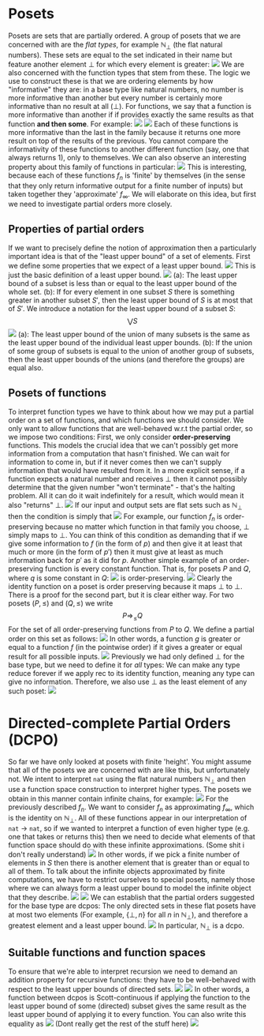 # Posets
Posets are sets that are partially ordered. A group of posets that we are concerned with are the *flat types*, for example $\mathbb{N}_\bot$ (the flat natural numbers). These sets are equal to the set indicated in their name but feature another element $\bot$ for which every element is greater:
![](Pasted%20image%2020231204134215.png)
We are also concerned with the function types that stem from these. The logic we use to construct these is that we are ordering elements by how "informative" they are: in a base type like natural numbers, no number is more informative than another but every number is certainly more informative than no result at all ($\bot$). For functions, we say that a function is more informative than another if if provides exactly the same results as that function **and then some**. For example:
![](Pasted%20image%2020231204134448.png)
![](Pasted%20image%2020231204134508.png)
Each of these functions is more informative than the last in the family because it returns one more result on top of the results of the previous. You cannot compare the informativity of these functions to another different function (say, one that always returns 1), only to themselves.
We can also observe an interesting property about this family of functions in particular:
![](Pasted%20image%2020231204135252.png)
This is interesting, because each of these functions $f_n$ is 'finite' by themselves (in the sense that they only return informative output for a finite number of inputs) but taken together they 'approximate' $f_\infty$. We will elaborate on this idea, but first we need to investigate partial orders more closely.
## Properties of partial orders
If we want to precisely define the notion of approximation then a particularly important idea is that of the "least upper bound" of a set of elements. First we define some properties that we expect of a least upper bound.
![](Pasted%20image%2020231204140156.png)
This is just the basic definition of a least upper bound.
![](Pasted%20image%2020231204140442.png)
(a): The least upper bound of a subset is less than or equal to the least upper bound of the whole set.
(b): If for every element in one subset $S$ there is something greater in another subset $S'$, then the least upper bound of $S$ is at most that of $S'$.
We introduce a notation for the least upper bound of a subset $S$:
$$\bigvee S$$
![](Pasted%20image%2020231204141141.png)
(a): The least upper bound of the union of many subsets is the same as the least upper bound of the individual least upper bounds.
(b): If the union of some group of subsets is equal to the union of another group of subsets, then the least upper bounds of the unions (and therefore the groups) are equal also.
## Posets of functions
To interpret function types we have to think about how we may put a partial order on a set of functions, and which functions we should consider. We only want to allow functions that are well-behaved w.r.t the partial order, so we impose two conditions:
First, we only consider **order-preserving** functions. This models the crucial idea that we can't possibly get more information from a computation that hasn't finished. We can wait for information to come in, but if it never comes then we can't supply information that would have resulted from it. In a more explicit sense, if a function expects a natural number and receives $\bot$ then it cannot possibly determine that the given number "won't terminate" - that's the halting problem. All it can do it wait indefinitely for a result, which would mean it also "returns" $\bot$. 
![](Pasted%20image%2020231204142418.png)
If our input and output sets are flat sets such as $\mathbb{N}_\bot$ then the condition is simply that
![](Pasted%20image%2020231204142833.png)
For example, our function $f_n$ is order-preserving because no matter which function in that family you choose, $\bot$ simply maps to $\bot$.
You can think of this condition as demanding that if we give some information to $f$ (in the form of $p$) and then give it at least that much or more (in the form of $p'$) then it must give at least as much information back for $p'$ as it did for $p$.
Another simple example of an order-preserving function is every constant function. That is, for posets $P$ and $Q$, where $q$ is some constant in $Q$:
![](Pasted%20image%2020231204143441.png)
is order-preserving.
![](Pasted%20image%2020231204143537.png)
Clearly the identity function on a poset is order preserving because it maps $\bot$ to $\bot$. There is a proof for the second part, but it is clear either way.
For two posets $(P, \leq)$ and $(Q,\leq)$ we write
$$P \Rightarrow_\leq Q$$
For the set of all order-preserving functions from $P$ to $Q$. We define a partial order on this set as follows:
![](Pasted%20image%2020231204144115.png)
In other words, a function $g$ is greater or equal to a function $f$ (in the pointwise order) if it gives a greater or equal result for all possible inputs.
![](Pasted%20image%2020231204145034.png)
Previously we had only defined $\bot$ for the base type, but we need to define it for *all* types: We can make any type reduce forever if we apply rec to its identity function, meaning any type can give no information. Therefore, we also use $\bot$ as the least element of any such poset:
![](Pasted%20image%2020231204150739.png)
# Directed-complete Partial Orders (DCPO)
So far we have only looked at posets with finite 'height'. You might assume that all of the posets we are concerned with are like this, but unfortunately not.
We intent to interpret `nat` using the flat natural numbers $\mathbb{N}_\bot$ and then use a function space construction to interpret higher types. The posets we obtain in this manner contain infinite chains, for example:
![](Pasted%20image%2020231204151238.png)
For the previously described $f_n$. We want to consider $f_n$ as approximating $f_\infty$, which is the identity on $\mathbb{N}_\bot$. All of these functions appear in our interpretation of `nat` $\rightarrow$ `nat`, so if we wanted to interpret a function of even higher type (e.g. one that takes or returns this) then we need to decide what elements of that function space should do with these infinite approximations.
(Some shit i don't really understand)
![](Pasted%20image%2020231204151841.png)
In other words, if we pick a finite number of elements in $S$ then there is another element that is greater than or equal to all of them.
To talk about the infinite objects approximated by finite computations, we have to restrict ourselves to special posets, namely those where we can always form a least upper bound to model the infinite object that they describe.
![](Pasted%20image%2020231204152141.png)
![](Pasted%20image%2020231204152424.png)
We can establish that the partial orders suggested for the base type are dcpos: The only directed sets in these flat posets have at most two elements (For example, $\{\bot, n\}$ for all $n$ in $\mathbb{N}_\bot$), and therefore a greatest element and a least upper bound.
![](Pasted%20image%2020231204152753.png)
In particular, $\mathbb{N}_\bot$ is a dcpo.
## Suitable functions and function spaces
To ensure that we're able to interpret recursion we need to demand an addition property for recursive functions: they have to be well-behaved with respect to the least upper bounds of directed sets.
![](Pasted%20image%2020231204153247.png)
![](Pasted%20image%2020231204153749.png)
In other words, a function between dcpos is Scott-continuous if applying the function to the least upper bound of some (directed) subset gives the same result as the least upper bound of applying it to every function.
You can also write this equality as
![](Pasted%20image%2020231204154056.png)
(Dont really get the rest of the stuff here)
![](Pasted%20image%2020231205114115.png)